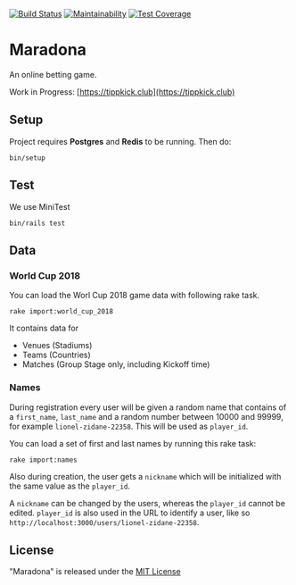 [![Build Status](https://travis-ci.org/lxxxvi/maradona.svg?branch=master)](https://travis-ci.org/lxxxvi/maradona)
[![Maintainability](https://api.codeclimate.com/v1/badges/2222b60236248ba92dcf/maintainability)](https://codeclimate.com/github/lxxxvi/maradona/maintainability)
[![Test Coverage](https://api.codeclimate.com/v1/badges/2222b60236248ba92dcf/test_coverage)](https://codeclimate.com/github/lxxxvi/maradona/test_coverage)

# Maradona

An online betting game.

Work in Progress: [https://tippkick.club](https://tippkick.club)

## Setup

Project requires **Postgres** and **Redis** to be running. Then do:

```
bin/setup
```

## Test

We use MiniTest

```
bin/rails test
```

## Data

### World Cup 2018

You can load the Worl Cup 2018 game data with following rake task.

```shell
rake import:world_cup_2018
```

It contains data for

* Venues (Stadiums)
* Teams (Countries)
* Matches (Group Stage only, including Kickoff time)


### Names

During registration every user will be given a random name that contains of a `first_name`, `last_name` and a random number between 10000 and 99999, for example `lionel-zidane-22358`. This will be used as `player_id`.

You can load a set of first and last names by running this rake task:

```shell
rake import:names
```

Also during creation, the user gets a `nickname` which will be initialized with the same value as the `player_id`.

A `nickname` can be changed by the users, whereas the `player_id` cannot be edited. `player_id` is also used in the URL to identify a user, like so `http://localhost:3000/users/lionel-zidane-22358`.


## License

"Maradona" is released under the [MIT License](https://opensource.org/licenses/MIT)

